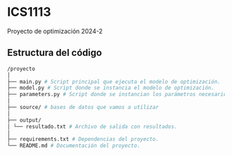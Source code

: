 # ICS1113
Proyecto de optimización 2024-2

## Estructura del código

```bash
/proyecto
│
├── main.py # Script principal que ejecuta el modelo de optimización.
├── model.py # Script donde se instancia el modelo de optimización.
├── parameters.py # Script donde se instancian los parámetros necesarios para el modelo.
│
├── source/ # bases de datos que vamos a utilizar
│
├── output/
│ └── resultado.txt # Archivo de salida con resultados.
│
├── requirements.txt # Dependencias del proyecto.
└── README.md # Documentación del proyecto.
```
